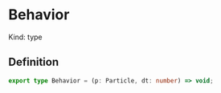 # Behavior

Kind: type

## Definition

```ts
export type Behavior = (p: Particle, dt: number) => void;
```
